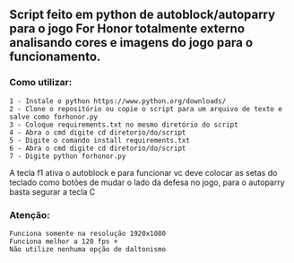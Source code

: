 ## Script feito em python de autoblock/autoparry para o jogo For Honor totalmente externo analisando cores e imagens do jogo para o funcionamento. ##

### Como utilizar: ###
```
1 - Instale o python https://www.python.org/downloads/
2 - Clone o repositório ou copie o script para um arquivo de texto e salve como forhonor.py
3 - Coloque requirements.txt no mesmo diretório do script
4 - Abra o cmd digite cd diretorio/do/script
5 - Digite o comando install requirements.txt
6 - Abra o cmd digite cd diretorio/do/script
7 - Digite python forhonor.py
```

A tecla f1 ativa o autoblock e para funcionar vc deve colocar as setas do teclado como botões de mudar o lado da defesa no jogo, para o autoparry basta segurar a tecla C

### Atenção: ###
```
Funciona somente na resolução 1920x1080
Funciona melhor a 120 fps +
Não utilize nenhuma opção de daltonismo
```
